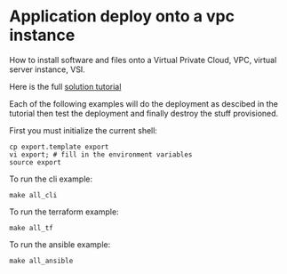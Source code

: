 # Application deploy onto a vpc instance
How to install software and files onto a Virtual Private Cloud, VPC, virtual server instance, VSI.

Here is the full [solution tutorial](https://cloud.ibm.com/docs/tutorials?topic=solution-tutorials-vpc-app-deploy)

Each of the following examples will do the deployment as descibed in the tutorial then test the deployment and finally destroy the stuff provisioned.


First you must initialize the current shell:
```
cp export.template export
vi export; # fill in the environment variables
source export
```

To run the cli example:
```
make all_cli
```

To run the terraform example:
```
make all_tf
```

To run the ansible example:
```
make all_ansible
```
